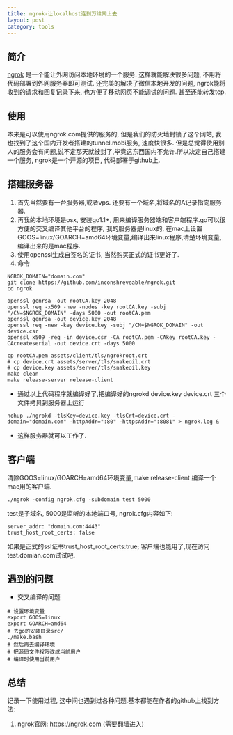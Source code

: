 ```yaml
--- 
title: ngrok-让localhost连到万维网上去
layout: post
category: tools
---
```


## 简介
[ngrok][1] 是一个能让外网访问本地环境的一个服务. 这样就能解决很多问题, 不用将代码部署到外网服务器即可测试. 还完美的解决了微信本地开发的问题, ngrok能将收到的请求和回复记录下来, 也方便了移动网页不能调试的问题. 甚至还能转发tcp.
## 使用
本来是可以使用ngrok.com提供的服务的, 但是我们的防火墙封锁了这个网站, 我也找到了这个国内开发者搭建的tunnel.mobi服务, 速度快很多. 但是总觉得使用别人的服务会有问题,说不定那天就被封了,毕竟这东西国内不允许.所以决定自己搭建一个服务, ngrok是一个开源的项目, 代码部署于github上.
## 搭建服务器
1. 首先当然要有一台服务器,或者vps. 还要有一个域名,将域名的A记录指向服务器.
2. 再我的本地环境是osx, 安装go1.1+, 用来编译服务器端和客户端程序.go可以很方便的交叉编译其他平台的程序, 我的服务器是linux的, 在mac上设置GOOS=linux/GOARCH=amd64环境变量,编译出来linux程序,清楚环境变量,编译出来的是mac程序.
3. 使用openssl生成自签名的证书, 当然购买正式的证书更好了.
4. 命令  

```
NGROK_DOMAIN="domain.com"
git clone https://github.com/inconshreveable/ngrok.git
cd ngrok

openssl genrsa -out rootCA.key 2048
openssl req -x509 -new -nodes -key rootCA.key -subj "/CN=$NGROK_DOMAIN" -days 5000 -out rootCA.pem
openssl genrsa -out device.key 2048
openssl req -new -key device.key -subj "/CN=$NGROK_DOMAIN" -out device.csr
openssl x509 -req -in device.csr -CA rootCA.pem -CAkey rootCA.key -CAcreateserial -out device.crt -days 5000

cp rootCA.pem assets/client/tls/ngrokroot.crt
# cp device.crt assets/server/tls/snakeoil.crt 
# cp device.key assets/server/tls/snakeoil.key
make clean
make release-server release-client
```

+ 通过以上代码程序就编译好了,把编译好的ngrokd  device.key  device.crt 三个文件拷贝到服务器上运行

```
nohup ./ngrokd -tlsKey=device.key -tlsCrt=device.crt -domain="domain.com" -httpAddr=":80" -httpsAddr=":8081" > ngrok.log &
```

+ 这样服务器就可以工作了.

## 客户端
清除GOOS=linux/GOARCH=amd64环境变量,make release-client 编译一个mac用的客户端.

```
./ngrok -config ngrok.cfg -subdomain test 5000
```
test是子域名, 5000是监听的本地端口号, ngrok.cfg内容如下:

```
server_addr: "domain.com:4443"
trust_host_root_certs: false
```
如果是正式的ssl证书trust_host_root_certs:true; 
客户端也能用了,现在访问test.domian.com试试吧.

## 遇到的问题
+ 交叉编译的问题

```
# 设置环境变量
export GOOS=linux
export GOARCH=amd64
# 去go的安装目录src/
./make.bash
# 然后再去编译环境
# 把源码文件权限改成当前用户
# 编译时使用当前用户
```

## 总结
记录一下使用过程, 这中间也遇到过各种问题.基本都能在作者的github上找到方法:

1. ngrok官网: https://ngrok.com (需要翻墙进入)


[1]:https://github.com/inconshreveable/ngrok "github代码"